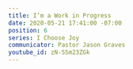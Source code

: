 ```yaml
---
title: I’m a Work in Progress
date: 2020-05-21 17:41:00 -07:00
position: 6
series: I Choose Joy
communicator: Pastor Jason Graves
youtube_id: zN-SSm23ZGk
---
```


